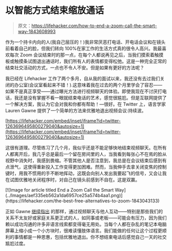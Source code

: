 # 以智能方式结束缩放通话

> 原文：<https://lifehacker.com/how-to-end-a-zoom-call-the-smart-way-1843608993>

作为一个持卡内向的人(我自己层压的！)我非常厌恶打电话、开电话会议和在镜头前看着自己的脸，但我们转向 100%在家工作的生活方式真的很令人高兴。我最喜欢每次 Zoom 会议结束时的那一点，在每个人都说再见之后，当我们摸索着触摸板或触摸条试图退出通话时，我们所有人的表情都变得松弛。这是一种完全正常的结束社交活动的方式，一点也不令人不安。但是如果有更好的方法呢？



我已经在 Lifehacker 工作了两个多月，自从我的面试以来，我还没有去过我们关闭的办公室(会议室看起来不错！).这意味着我在过去的两个月里学会了容忍——如果不是真正享受——通过曝光方法进行视频聊天的体验。即使我现在不讨厌打电话，我还是没有掌握不看一眼就结束电话的艺术，感觉很尴尬。但是互联网提供了一个解决方案，我认为它会对我和你都有帮助！—很好。在 Twitter 上，语言学家 Lauren Gawne 提供了一个简单的方法来优雅地退出视频会议:持续波。

 [https://lifehacker.com/embed/inset/iframe?id=twitter-1263696495800279040&autosize=1](https://lifehacker.com/embed/inset/iframe?id=twitter-1263696495800279040&autosize=1) 

这很有道理。尽管练习了几个月，我似乎还是不能足够快地结束视频聊天。在所有人都离开后，我几乎总是最后一个留在房间里的人，当我看到每张心不在焉的脸从视野中消失时，我感到畏缩。不管其他人是否注意到，我总是在会议结束后感到有点泄气，这使得重新投入工作变得更加困难。然而，当我伸手去拿关闭变焦的控制键时，用我不惯用的手不断地挥动，这既会向别人发出我要起飞的信号，又会让我在试图优雅地关闭程序时，对自己在镜头前感到不自在。这是双赢。

<aside data-commerce-source="inset" class="sc-16a0mhj-2 gAjHzr">[![Image for article titled End a Zoom Call the Smart Way](../Images/aef335eb562a1da6957ce25a574b4aa1.png)](https://lifehacker.com/the-best-free-alternatives-to-zoom-1843043133)</aside>

正如 Gawne [继续指出](https://twitter.com/superlinguo/status/1263696495800279040) 的那样，通过视频聊天与他人互动——特别是那些我们的关系不太友好或家庭关系更正式的人，如同事或老板——可能会有压力，因为我们赖以成功沟通的许多非语言线索都变得毫无用处。当每个人都在杂乱的笔记本电脑屏幕上缩小成一个小方块时，很难读懂肢体语言。我们能做的任何让这个过程更顺利的事情都是一种恩惠，包括优雅地退出。你不想结束电话后感觉自己一天的社交尴尬过度。